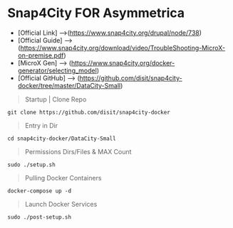 # Snap4City FOR Asymmetrica

- [Official Link] -->(https://www.snap4city.org/drupal/node/738) 
- [Official Guide] --> (https://www.snap4city.org/download/video/TroubleShooting-MicroX-on-premise.pdf)
- [MicroX Gen] --> (https://www.snap4city.org/docker-generator/selecting_model)
- [Official GitHub] --> (https://github.com/disit/snap4city-docker/tree/master/DataCity-Small)

> Startup | Clone Repo
```
git clone https://github.com/disit/snap4city-docker
```
> Entry in Dir
```
cd snap4city-docker/DataCity-Small
```

> Permissions Dirs/Files & MAX Count
```
sudo ./setup.sh
```

> Pulling Docker Containers 
```
docker-compose up -d
```

> Launch Docker Services
```
sudo ./post-setup.sh
```
